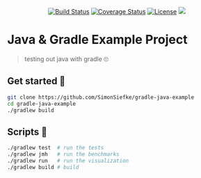 <p align="center">
<a href="https://travis-ci.com/SimonSiefke/gradle-java-example"><img src="https://travis-ci.com/SimonSiefke/gradle-java-example.svg?branch=master" alt="Build Status"></a>
<a href="https://codecov.io/gh/SimonSiefke/gradle-java-example">
<img src="https://codecov.io/gh/SimonSiefke/gradle-java-example/branch/master/graph/badge.svg" alt="Coverage Status"></a>
<a href="https://raw.githubusercontent.com/SimonSiefke/gradle-java-example/master/LICENSE"><img src="https://img.shields.io/badge/license-MIT-blue.svg" alt="License"></a>
<a href="https://github.com/SimonSiefke/gradle-java-example/issues"><img src="https://img.shields.io/github/issues/SimonSiefke/gradle-java-example.svg"></a></p>

# Java & Gradle Example Project

> testing out java with gradle 🙄

## Get started 🚀

```bash
git clone https://github.com/SimonSiefke/gradle-java-example
cd gradle-java-example
./gradlew build
```

## Scripts 📃

```bash
./gradlew test  # run the tests
./gradlew jmh   # run the benchmarks
./gradlew run   # run the visualization
./gradlew build # build
```
